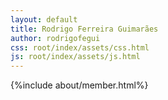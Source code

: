 ```yaml
---
layout: default
title: Rodrigo Ferreira Guimarães
author: rodrigofegui
css: root/index/assets/css.html
js: root/index/assets/js.html
---
```


{%include about/member.html%}